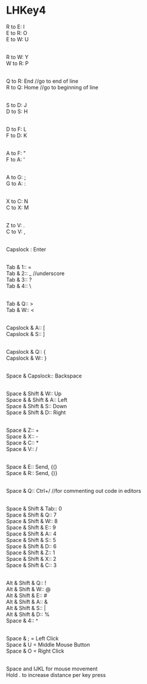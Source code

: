 # LHKey4
R to E: I<br />
E to R: O<br />
E to W: U<br /><br />

R to W: Y<br />
W to R: P<br /><br />

Q to R: End //go to end of line <br />
R to Q: Home //go to beginning of line <br /><br />

S to D: J<br />
D to S: H<br /><br />

D to F: L<br />
F to D: K<br /><br />

A to F: "<br />
F to A: '<br /><br />

A to G: ;<br />
G to A: :<br /><br />

X to C: N<br />
C to X: M<br /><br />

Z to V: .<br />
C to V: ,<br /><br />

Capslock : Enter<br /><br />

Tab & 1:: =<br />
Tab & 2:: _  //underscore<br />
Tab & 3:: ?<br />
Tab & 4:: \ <br /><br />

Tab & Q:: ><br />
Tab & W:: <<br /><br />

Capslock & A:: [<br />
Capslock & S:: ]<br /><br />

Capslock & Q:: {<br />
Capslock & W:: }<br /><br />

Space & Capslock:: Backspace<br /><br />

Space & Shift & W:: Up<br />
Space & & Shift & A:: Left<br />
Space & Shift & S:: Down<br />
Space & Shift & D:: Right<br /><br />

Space & Z:: +<br />
Space & X:: -<br />
Space & C:: *<br />
Space & V:: /<br /><br />

Space & E:: Send, {(}<br />
Space & R:: Send, {)}<br /><br />

Space & Q:: Ctrl+/      //for commenting out code in editors<br /><br />

Space & Shift & Tab:: 0<br />
Space & Shift & Q:: 7<br />
Space & Shift & W:: 8<br />
Space & Shift & E:: 9<br />
Space & Shift & A:: 4<br />
Space & Shift & S:: 5<br />
Space & Shift & D:: 6<br />
Space & Shift & Z:: 1<br />
Space & Shift & X:: 2<br />
Space & Shift & C:: 3<br /><br />

Alt &  Shift & Q:: !<br />
Alt & Shift & W:: @<br />
Alt & Shift & E:: #<br />
Alt & Shift & A:: &<br />
Alt & Shift & S:: |<br />
Alt & Shift & D:: %<br />
Space & 4:: ^<br /><br />



Space & ; = Left Click<br />
Space & U = Middle Mouse Button<br />
Space & O = Right Click<br /><br />

Space and IJKL for mouse movement<br />
Hold . to increase distance per key press<br /><br />

